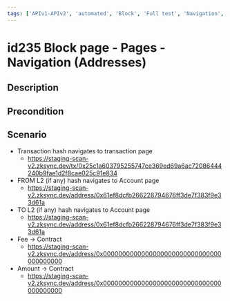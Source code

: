 ```yaml
---
tags: ['APIv1-APIv2', 'automated', 'Block', 'Full test', 'Navigation', 'Automated']
---
```


# id235 Block page - Pages - Navigation (Addresses)

## Description


## Precondition


## Scenario
- Transaction hash navigates to transaction page
    - https://staging-scan-v2.zksync.dev/tx/0x25c1a603795255747ce369ed69a6ac72086444240b9fae1d2f8cae025c91e834
- FROM L2 (if any) hash navigates to Account page
    - https://staging-scan-v2.zksync.dev/address/0x61ef8dcfb266228794676ff3de7f383f9e33d61a
- TO L2 (if any) hash navigates to Account page
    - https://staging-scan-v2.zksync.dev/address/0x61ef8dcfb266228794676ff3de7f383f9e33d61a
- Fee -\> Contract
    - https://staging-scan-v2.zksync.dev/address/0x0000000000000000000000000000000000000000
- Amount -\> Contract
    - https://staging-scan-v2.zksync.dev/address/0x0000000000000000000000000000000000000000
